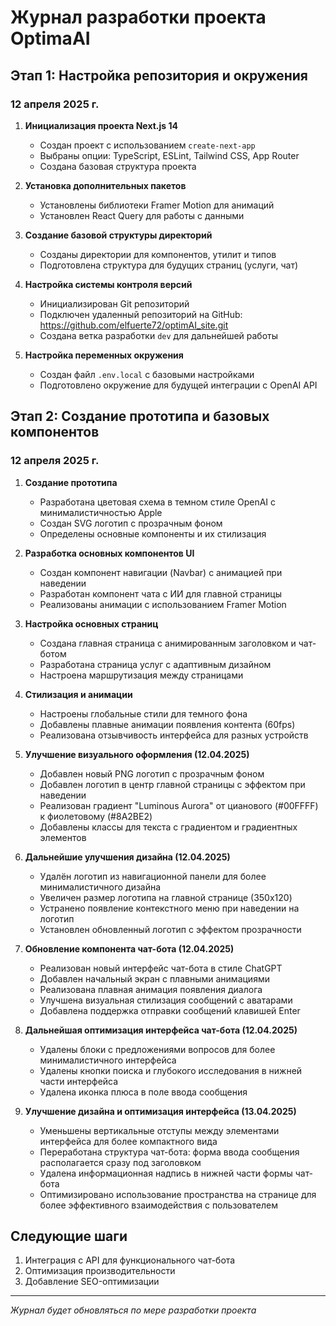 # Журнал разработки проекта OptimaAI

## Этап 1: Настройка репозитория и окружения

### 12 апреля 2025 г.

1. **Инициализация проекта Next.js 14**
   - Создан проект с использованием `create-next-app`
   - Выбраны опции: TypeScript, ESLint, Tailwind CSS, App Router
   - Создана базовая структура проекта

2. **Установка дополнительных пакетов**
   - Установлены библиотеки Framer Motion для анимаций
   - Установлен React Query для работы с данными

3. **Создание базовой структуры директорий**
   - Созданы директории для компонентов, утилит и типов
   - Подготовлена структура для будущих страниц (услуги, чат)

4. **Настройка системы контроля версий**
   - Инициализирован Git репозиторий
   - Подключен удаленный репозиторий на GitHub: https://github.com/elfuerte72/optimAI_site.git
   - Создана ветка разработки `dev` для дальнейшей работы

5. **Настройка переменных окружения**
   - Создан файл `.env.local` с базовыми настройками
   - Подготовлено окружение для будущей интеграции с OpenAI API

## Этап 2: Создание прототипа и базовых компонентов

### 12 апреля 2025 г.

1. **Создание прототипа**
   - Разработана цветовая схема в темном стиле OpenAI с минималистичностью Apple
   - Создан SVG логотип с прозрачным фоном
   - Определены основные компоненты и их стилизация

2. **Разработка основных компонентов UI**
   - Создан компонент навигации (Navbar) с анимацией при наведении
   - Разработан компонент чата с ИИ для главной страницы
   - Реализованы анимации с использованием Framer Motion

3. **Настройка основных страниц**
   - Создана главная страница с анимированным заголовком и чат-ботом
   - Разработана страница услуг с адаптивным дизайном
   - Настроена маршрутизация между страницами

4. **Стилизация и анимации**
   - Настроены глобальные стили для темного фона
   - Добавлены плавные анимации появления контента (60fps)
   - Реализована отзывчивость интерфейса для разных устройств

5. **Улучшение визуального оформления (12.04.2025)**
   - Добавлен новый PNG логотип с прозрачным фоном
   - Добавлен логотип в центр главной страницы с эффектом при наведении
   - Реализован градиент "Luminous Aurora" от цианового (#00FFFF) к фиолетовому (#8A2BE2)
   - Добавлены классы для текста с градиентом и градиентных элементов
   
6. **Дальнейшие улучшения дизайна (12.04.2025)**
   - Удалён логотип из навигационной панели для более минималистичного дизайна
   - Увеличен размер логотипа на главной странице (350x120)
   - Устранено появление контекстного меню при наведении на логотип
   - Установлен обновленный логотип с эффектом прозрачности

7. **Обновление компонента чат-бота (12.04.2025)**
   - Реализован новый интерфейс чат-бота в стиле ChatGPT
   - Добавлен начальный экран с плавными анимациями
   - Реализована плавная анимация появления диалога
   - Улучшена визуальная стилизация сообщений с аватарами
   - Добавлена поддержка отправки сообщений клавишей Enter

8. **Дальнейшая оптимизация интерфейса чат-бота (12.04.2025)**
   - Удалены блоки с предложениями вопросов для более минималистичного интерфейса
   - Удалены кнопки поиска и глубокого исследования в нижней части интерфейса
   - Удалена иконка плюса в поле ввода сообщения

9. **Улучшение дизайна и оптимизация интерфейса (13.04.2025)**
   - Уменьшены вертикальные отступы между элементами интерфейса для более компактного вида
   - Переработана структура чат-бота: форма ввода сообщения располагается сразу под заголовком
   - Удалена информационная надпись в нижней части формы чат-бота
   - Оптимизировано использование пространства на странице для более эффективного взаимодействия с пользователем

## Следующие шаги

1. Интеграция с API для функционального чат-бота
2. Оптимизация производительности
3. Добавление SEO-оптимизации

---

*Журнал будет обновляться по мере разработки проекта*
